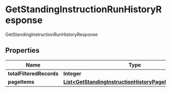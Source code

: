 

# GetStandingInstructionRunHistoryResponse

GetStandingInstructionRunHistoryResponse
## Properties

Name | Type | Description | Notes
------------ | ------------- | ------------- | -------------
**totalFilteredRecords** | **Integer** |  |  [optional]
**pageItems** | [**List&lt;GetStandingInstructionHistoryPageItemsResponse&gt;**](GetStandingInstructionHistoryPageItemsResponse.md) |  |  [optional]



